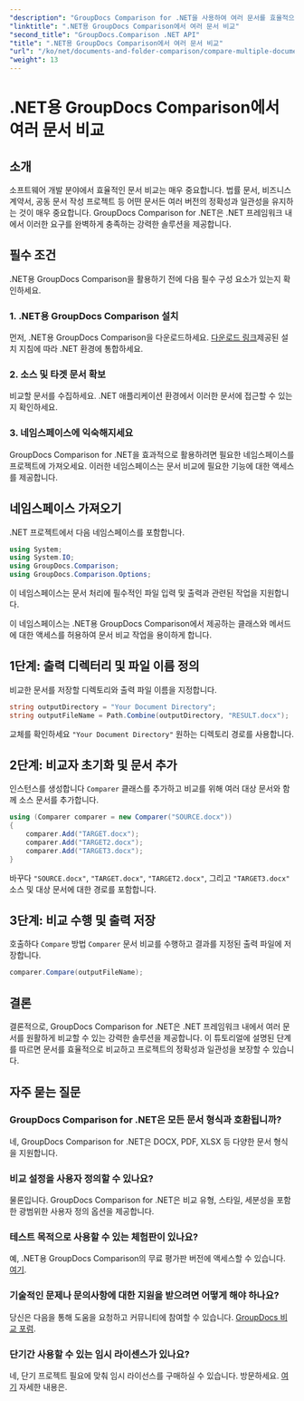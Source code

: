 ```yaml
---
"description": "GroupDocs Comparison for .NET을 사용하여 여러 문서를 효율적으로 비교하는 방법을 알아보세요. 원활한 통합을 위한 단계별 가이드를 따라해 보세요."
"linktitle": ".NET용 GroupDocs Comparison에서 여러 문서 비교"
"second_title": "GroupDocs.Comparison .NET API"
"title": ".NET용 GroupDocs Comparison에서 여러 문서 비교"
"url": "/ko/net/documents-and-folder-comparison/compare-multiple-documents-dotnet/"
"weight": 13
---
```


# .NET용 GroupDocs Comparison에서 여러 문서 비교

## 소개
소프트웨어 개발 분야에서 효율적인 문서 비교는 매우 중요합니다. 법률 문서, 비즈니스 계약서, 공동 문서 작성 프로젝트 등 어떤 문서든 여러 버전의 정확성과 일관성을 유지하는 것이 매우 중요합니다. GroupDocs Comparison for .NET은 .NET 프레임워크 내에서 이러한 요구를 완벽하게 충족하는 강력한 솔루션을 제공합니다.
## 필수 조건
.NET용 GroupDocs Comparison을 활용하기 전에 다음 필수 구성 요소가 있는지 확인하세요.
### 1. .NET용 GroupDocs Comparison 설치
먼저, .NET용 GroupDocs Comparison을 다운로드하세요. [다운로드 링크](https://releases.groupdocs.com/comparison/net/)제공된 설치 지침에 따라 .NET 환경에 통합하세요.
### 2. 소스 및 타겟 문서 확보
비교할 문서를 수집하세요. .NET 애플리케이션 환경에서 이러한 문서에 접근할 수 있는지 확인하세요.
### 3. 네임스페이스에 익숙해지세요
GroupDocs Comparison for .NET을 효과적으로 활용하려면 필요한 네임스페이스를 프로젝트에 가져오세요. 이러한 네임스페이스는 문서 비교에 필요한 기능에 대한 액세스를 제공합니다.

## 네임스페이스 가져오기
.NET 프로젝트에서 다음 네임스페이스를 포함합니다.

```csharp
using System;
using System.IO;
using GroupDocs.Comparison;
using GroupDocs.Comparison.Options;
```
이 네임스페이스는 문서 처리에 필수적인 파일 입력 및 출력과 관련된 작업을 지원합니다.

이 네임스페이스는 .NET용 GroupDocs Comparison에서 제공하는 클래스와 메서드에 대한 액세스를 허용하여 문서 비교 작업을 용이하게 합니다.
## 1단계: 출력 디렉터리 및 파일 이름 정의
비교한 문서를 저장할 디렉토리와 출력 파일 이름을 지정합니다.
```csharp
string outputDirectory = "Your Document Directory";
string outputFileName = Path.Combine(outputDirectory, "RESULT.docx");
```
교체를 확인하세요 `"Your Document Directory"` 원하는 디렉토리 경로를 사용합니다.
## 2단계: 비교자 초기화 및 문서 추가
인스턴스를 생성합니다 `Comparer` 클래스를 추가하고 비교를 위해 여러 대상 문서와 함께 소스 문서를 추가합니다.
```csharp
using (Comparer comparer = new Comparer("SOURCE.docx"))
{
    comparer.Add("TARGET.docx");
    comparer.Add("TARGET2.docx");
    comparer.Add("TARGET3.docx");
}
```
바꾸다 `"SOURCE.docx"`, `"TARGET.docx"`, `"TARGET2.docx"`, 그리고 `"TARGET3.docx"` 소스 및 대상 문서에 대한 경로를 포함합니다.
## 3단계: 비교 수행 및 출력 저장
호출하다 `Compare` 방법 `Comparer` 문서 비교를 수행하고 결과를 지정된 출력 파일에 저장합니다.
```csharp
comparer.Compare(outputFileName);
```

## 결론
결론적으로, GroupDocs Comparison for .NET은 .NET 프레임워크 내에서 여러 문서를 원활하게 비교할 수 있는 강력한 솔루션을 제공합니다. 이 튜토리얼에 설명된 단계를 따르면 문서를 효율적으로 비교하고 프로젝트의 정확성과 일관성을 보장할 수 있습니다.
## 자주 묻는 질문
### GroupDocs Comparison for .NET은 모든 문서 형식과 호환됩니까?
네, GroupDocs Comparison for .NET은 DOCX, PDF, XLSX 등 다양한 문서 형식을 지원합니다.
### 비교 설정을 사용자 정의할 수 있나요?
물론입니다. GroupDocs Comparison for .NET은 비교 유형, 스타일, 세분성을 포함한 광범위한 사용자 정의 옵션을 제공합니다.
### 테스트 목적으로 사용할 수 있는 체험판이 있나요?
예, .NET용 GroupDocs Comparison의 무료 평가판 버전에 액세스할 수 있습니다. [여기](https://releases.groupdocs.com/).
### 기술적인 문제나 문의사항에 대한 지원을 받으려면 어떻게 해야 하나요?
당신은 다음을 통해 도움을 요청하고 커뮤니티에 참여할 수 있습니다. [GroupDocs 비교 포럼](https://forum.groupdocs.com/c/comparison/12).
### 단기간 사용할 수 있는 임시 라이센스가 있나요?
네, 단기 프로젝트 필요에 맞춰 임시 라이선스를 구매하실 수 있습니다. 방문하세요. [여기](https://purchase.groupdocs.com/temporary-license/) 자세한 내용은.